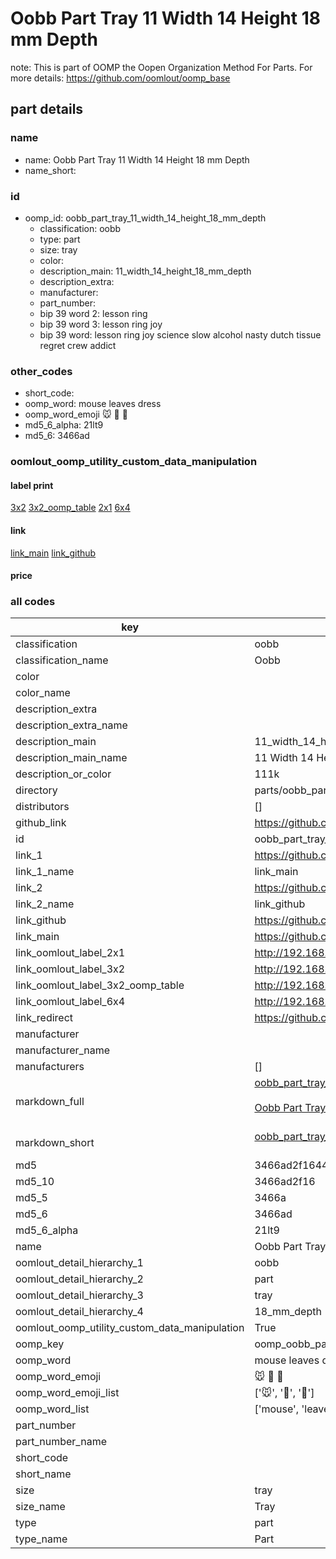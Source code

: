# Oobb Part Tray 11 Width 14 Height 18 mm Depth  

note: This is part of OOMP the Oopen Organization Method For Parts. For more details: https://github.com/oomlout/oomp_base

##  part details
  







### name
* name: Oobb Part Tray 11 Width 14 Height 18 mm Depth
* name_short: 
### id
* oomp_id: oobb_part_tray_11_width_14_height_18_mm_depth
  * classification: oobb
  * type: part
  * size: tray
  * color: 
  * description_main: 11_width_14_height_18_mm_depth
  * description_extra: 
  * manufacturer: 
  * part_number: 
  * bip 39 word 2: lesson ring
  * bip 39 word 3: lesson ring joy
  * bip 39 word: lesson ring joy science slow alcohol nasty dutch tissue regret crew addict

### other_codes
* short_code: 
* oomp_word: mouse leaves dress
* oomp_word_emoji :mouse: :leaves: :dress:
* md5_6_alpha: 21lt9
* md5_6: 3466ad






### oomlout_oomp_utility_custom_data_manipulation
#### label print
[3x2](http://192.168.1.245:1112/?label=oomp%2021lt9)
[3x2_oomp_table](http://192.168.1.108:1112/?label=oomp%2021lt9)
[2x1](http://192.168.1.242:1112/?label=oomp%2021lt9)
[6x4](http://192.168.1.55:1112/?label=oomp%2021lt9)    

#### link

[link_main](https://github.com/oomlout/oomlout_oomp_version_1_messy/tree/main/parts/oobb_part_tray_11_width_14_height_18_mm_depth) [link_github](https://github.com/oomlout/oomlout_oomp_version_1_messy/tree/main/parts/oobb_part_tray_11_width_14_height_18_mm_depth)                             

#### price







### all codes 
| key | value |  
| --- | --- |  
| classification | oobb |  
| classification_name | Oobb |  
| color |  |  
| color_name |  |  
| description_extra |  |  
| description_extra_name |  |  
| description_main | 11_width_14_height_18_mm_depth |  
| description_main_name | 11 Width 14 Height 18 mm Depth |  
| description_or_color | 111k |  
| directory | parts/oobb_part_tray_11_width_14_height_18_mm_depth |  
| distributors | [] |  
| github_link | https://github.com/oomlout/oomlout_oomp_part_src/tree/main/parts/oobb_part_tray_11_width_14_height_18_mm_depth |  
| id | oobb_part_tray_11_width_14_height_18_mm_depth |  
| link_1 | https://github.com/oomlout/oomlout_oomp_version_1_messy/tree/main/parts/oobb_part_tray_11_width_14_height_18_mm_depth |  
| link_1_name | link_main |  
| link_2 | https://github.com/oomlout/oomlout_oomp_version_1_messy/tree/main/parts/oobb_part_tray_11_width_14_height_18_mm_depth |  
| link_2_name | link_github |  
| link_github | https://github.com/oomlout/oomlout_oomp_version_1_messy/tree/main/parts/oobb_part_tray_11_width_14_height_18_mm_depth |  
| link_main | https://github.com/oomlout/oomlout_oomp_version_1_messy/tree/main/parts/oobb_part_tray_11_width_14_height_18_mm_depth |  
| link_oomlout_label_2x1 | http://192.168.1.242:1112/?label=oomp%2021lt9 |  
| link_oomlout_label_3x2 | http://192.168.1.245:1112/?label=oomp%2021lt9 |  
| link_oomlout_label_3x2_oomp_table | http://192.168.1.108:1112/?label=oomp%2021lt9 |  
| link_oomlout_label_6x4 | http://192.168.1.55:1112/?label=oomp%2021lt9 |  
| link_redirect | https://github.com/oomlout/oomlout_oomp_version_1_messy/tree/main/parts/oobb_part_tray_11_width_14_height_18_mm_depth |  
| manufacturer |  |  
| manufacturer_name |  |  
| manufacturers | [] |  
| markdown_full | [oobb_part_tray_11_width_14_height_18_mm_depth](none)<br>[](none)<br>[Oobb Part Tray 11 Width 14 Height 18 Mm Depth](none)<br><br> |  
| markdown_short | [oobb_part_tray_11_width_14_height_18_mm_depth](none)<br><br> |  
| md5 | 3466ad2f1644726418661c0ef12e8403 |  
| md5_10 | 3466ad2f16 |  
| md5_5 | 3466a |  
| md5_6 | 3466ad |  
| md5_6_alpha | 21lt9 |  
| name | Oobb Part Tray 11 Width 14 Height 18 mm Depth |  
| oomlout_detail_hierarchy_1 | oobb |  
| oomlout_detail_hierarchy_2 | part |  
| oomlout_detail_hierarchy_3 | tray |  
| oomlout_detail_hierarchy_4 | 18_mm_depth |  
| oomlout_oomp_utility_custom_data_manipulation | True |  
| oomp_key | oomp_oobb_part_tray_11_width_14_height_18_mm_depth |  
| oomp_word | mouse leaves dress |  
| oomp_word_emoji | :mouse: :leaves: :dress: |  
| oomp_word_emoji_list | [':mouse:', ':leaves:', ':dress:'] |  
| oomp_word_list | ['mouse', 'leaves', 'dress'] |  
| part_number |  |  
| part_number_name |  |  
| short_code |  |  
| short_name |  |  
| size | tray |  
| size_name | Tray |  
| type | part |  
| type_name | Part |  

